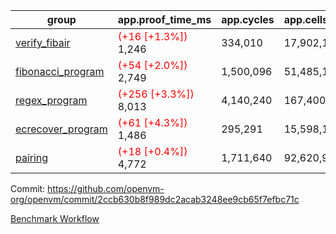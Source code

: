 | group | app.proof_time_ms | app.cycles | app.cells_used | leaf.proof_time_ms | leaf.cycles | leaf.cells_used |
| -- | -- | -- | -- | -- | -- | -- |
| [verify_fibair](https://github.com/openvm-org/openvm/blob/benchmark-results/benchmarks-pr/1489/verify_fibair-2ccb630b8f989dc2acab3248ee9cb65f7efbc71c.md) |<span style='color: red'>(+16 [+1.3%])</span> 1,246 |  334,010 |  17,902,192 |- | - | - |
| [fibonacci_program](https://github.com/openvm-org/openvm/blob/benchmark-results/benchmarks-pr/1489/fibonacci-2ccb630b8f989dc2acab3248ee9cb65f7efbc71c.md) |<span style='color: red'>(+54 [+2.0%])</span> 2,749 |  1,500,096 |  51,485,167 |- | - | - |
| [regex_program](https://github.com/openvm-org/openvm/blob/benchmark-results/benchmarks-pr/1489/regex-2ccb630b8f989dc2acab3248ee9cb65f7efbc71c.md) |<span style='color: red'>(+256 [+3.3%])</span> 8,013 |  4,140,240 |  167,400,358 |- | - | - |
| [ecrecover_program](https://github.com/openvm-org/openvm/blob/benchmark-results/benchmarks-pr/1489/ecrecover-2ccb630b8f989dc2acab3248ee9cb65f7efbc71c.md) |<span style='color: red'>(+61 [+4.3%])</span> 1,486 |  295,291 |  15,598,160 |- | - | - |
| [pairing](https://github.com/openvm-org/openvm/blob/benchmark-results/benchmarks-pr/1489/pairing-2ccb630b8f989dc2acab3248ee9cb65f7efbc71c.md) |<span style='color: red'>(+18 [+0.4%])</span> 4,772 |  1,711,640 |  92,620,923 |- | - | - |


Commit: https://github.com/openvm-org/openvm/commit/2ccb630b8f989dc2acab3248ee9cb65f7efbc71c

[Benchmark Workflow](https://github.com/openvm-org/openvm/actions/runs/13959900776)
